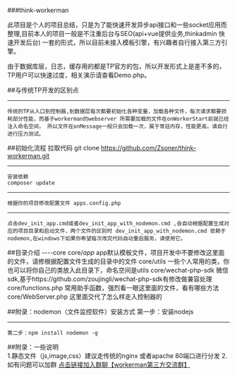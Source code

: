 ###think-workerman

此项目是个人的项目总结，只是为了能快速开发异步api接口和一些socket应用而整理,目前本人的项目一般是不注重后台与SEO(api+vue提供业务,thinkadmin 快速开发后台) 一套的形式，所以目前未接入模板引擎，有兴趣者自行接入第三方引擎。

由于数据库层，日志，缓存用的都是TP官方的包，所以开发形式上是差不多的，TP用户可以快速过度，相关演示请查看Demo.php。

##与传统TP开发的区别点
***
    传统的TP从入口到控制器,到数据层每次都要初始化各种变量，加载各种文件，每次请求都要损耗部分性能，而基于workerman的webserver 所需要加载的文件在onWorkerStart前就已经注入命名空间， 所以文件在onMessage一般只会加载一次，属于常驻内存，性能更高，请自行进行压力测试。


##初始化流程 
    拉取代码
    git clone https://github.com/Zsoner/think-workerman.git
***
    安装依赖
    composer update
***
    根据你的项目修改配置文件 apps.config.php
***  
    点击dev_init_app.cmd或者dev_init_app_with_nodemon.cmd ,会自动根据配置生成对应的项目目录和启动文件，两个文件的区别时 dev_init_app_with_nodemon.cmd 依赖于nodemon,在windows下如果你希望每次改完代码自动重启服务，请使用它。 
##目录介绍
    ----core
        core/_app_  app默认模板文件，项目开发中不要修改这里面的文件，请修根据配置文件生成的目录中的文件
        core/utils  一些个人常用的类，你也可以将你自己的类放入此目录下，命名空间是utils
        core/wechat-php-sdk  微信sdk,基于https://github.com/zoujingli/wechat-php-sdk有修改做兼容处理 
        core/functions.php  常用助手函数，强烈看一眼这里面的文件，看有哪些方法
        core/WebServer.php  这里面交代了怎么样走入控制器的


##附录：nodemon（文件监控软件）安装方式 
    第一步：安装nodejs
***
    第二步：npm install nodemon -g 

##附录：一些说明  
    1.静态文件（js,image,css）建议走传统的nginx 或者apache 80端口进行分发
    2.如有问题可以加群 [点击链接加入群聊【workerman第三方交流群】](https://jq.qq.com/?_wv=1027&k=5r3f8q0)